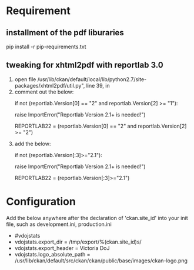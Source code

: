 <h1>Requirement</h1>

<h2>installment of the pdf liburaries</h2>
<p>pip install -r pip-requirements.txt
</p>

<h2>tweaking for xhtml2pdf with reportlab 3.0</h2>

<ol>
<li>open file /usr/lib/ckan/default/local/lib/python2.7/site-packages/xhtml2pdf/util.py", line 39, in <module></li>
<li>comment out the below: 
<p>if not (reportlab.Version[0] == "2" and reportlab.Version[2] >= "1"):</p>
<p>raise ImportError("Reportlab Version 2.1+ is needed!")</p>
<p>REPORTLAB22 = (reportlab.Version[0] == "2" and reportlab.Version[2] >= "2")
</p>
</li>

<li>add the below:
<p>if not (reportlab.Version[:3]>="2.1"):</p>
<p>raise ImportError("Reportlab Version 2.1+ is needed!")</p>
<p>REPORTLAB22 = (reportlab.Version[:3]>="2.1")</p>
</li>
</ol>

<h1>Configuration</h1>
<p>Add the below anywhere after the declaration of 'ckan.site_id' into your init file, such as development.ini, production.ini</p>
<ul>
<li>#vdojstats</li>
<li>vdojstats.export_dir = /tmp/export/%(ckan.site_id)s/</li>
<li>vdojstats.export_header = Victoria DoJ</li>
<li>vdojstats.logo_absolute_path = /usr/lib/ckan/default/src/ckan/ckan/public/base/images/ckan-logo.png</li>
</ul>







